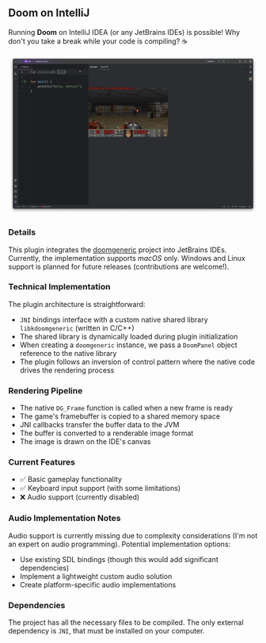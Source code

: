 ## Doom on IntelliJ

Running **Doom** on IntelliJ IDEA (or any JetBrains IDEs) is possible! 
Why don't you take a break while
your code is compiling? ☕️

![Doom Running on IntelliJ](assets/doom.png)

### Details
This plugin integrates the [doomgeneric](https://github.com/ozkl/doomgeneric) project into JetBrains IDEs.
Currently, the implementation supports *macOS* only. Windows and Linux support is planned for future releases
(contributions are welcome!).

### Technical Implementation
The plugin architecture is straightforward:

* `JNI` bindings interface with a custom native shared library `libkdoomgeneric` (written in C/C++)
* The shared library is dynamically loaded during plugin initialization
* When creating a `doomgeneric` instance, we pass a `DoomPanel` object reference to the native library
* The plugin follows an inversion of control pattern where the native code drives the rendering process

### Rendering Pipeline

* The native `DG_Frame` function is called when a new frame is ready
* The game's framebuffer is copied to a shared memory space
* JNI callbacks transfer the buffer data to the JVM
* The buffer is converted to a renderable image format
* The image is drawn on the IDE's canvas

### Current Features
* ✅ Basic gameplay functionality
* ✅ Keyboard input support (with some limitations)
* ❌ Audio support (currently disabled)

### Audio Implementation Notes
Audio support is currently missing due to complexity considerations (I'm not an expert on audio programming).
Potential implementation options:

* Use existing SDL bindings (though this would add significant dependencies)
* Implement a lightweight custom audio solution
* Create platform-specific audio implementations

### Dependencies

The project has all the necessary files to be compiled. 
The only external dependency is `JNI`, that must be installed on your computer.